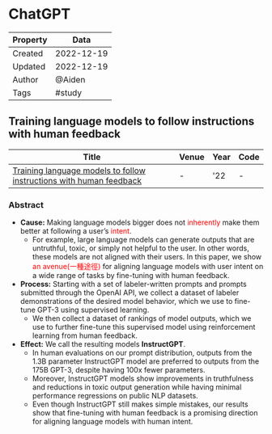 # ChatGPT
| Property  | Data |
|-|-|
| Created | 2022-12-19 |
| Updated | 2022-12-19 |
| Author | @Aiden |
| Tags | #study |

## Training language models to follow instructions with human feedback
| Title | Venue | Year | Code |
|-|-|-|-|
| [Training language models to follow instructions with human feedback](https://arxiv.org/pdf/2203.02155.pdf) | - | '22 | - |

### Abstract
- **Cause:** Making language models bigger does not <font color='red'>inherently</font> make them better at following a user’s <font color='red'>intent</font>. 
    - For example, large language models can generate outputs that are untruthful, toxic, or simply not helpful to the user. In other words, these models are not aligned with their users. In this paper, we show <font color='red'>an avenue(一種途徑)</font> for aligning language models with user intent on a wide range of tasks by fine-tuning with human feedback. 
- **Process:** Starting with a set of labeler-written prompts and prompts submitted through the OpenAI API, we collect a dataset of labeler demonstrations of the desired model behavior, which we use to fine-tune GPT-3 using supervised learning. 
    - We then collect a dataset of rankings of model outputs, which we use to further fine-tune this supervised model using reinforcement learning from human feedback. 
- **Effect:** We call the resulting models **InstructGPT**. 
    - In human evaluations on our prompt distribution, outputs from the 1.3B parameter InstructGPT model are preferred to outputs from the 175B GPT-3, despite having 100x fewer parameters.
    - Moreover, InstructGPT models show improvements in truthfulness and reductions in toxic output generation while having minimal performance regressions on public NLP datasets. 
    - Even though InstructGPT still makes simple mistakes, our results show that fine-tuning with human feedback is a promising direction for aligning language models with human intent.